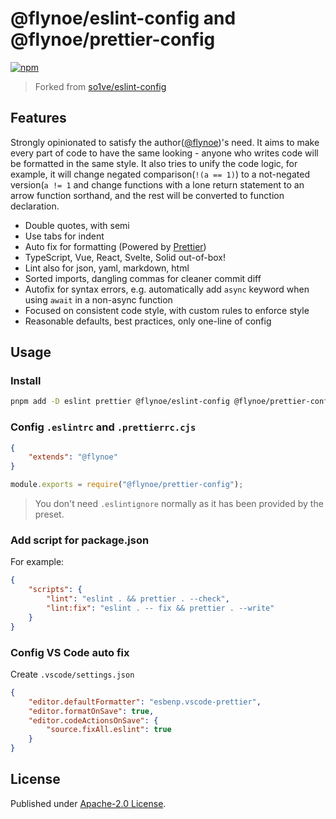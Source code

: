 # @flynoe/eslint-config and @flynoe/prettier-config

[![npm](https://img.shields.io/npm/v/@flynoe/eslint-config?color=a1b858&label=)](https://npmjs.com/package/@flynoe/eslint-config)

> Forked from [so1ve/eslint-config](https://github.com/so1ve/eslint-config)

## Features

Strongly opinionated to satisfy the author([@flynoe](https://github.com/flynoe))'s need. It aims to make every part of code to have the same looking - anyone who writes code will be formatted in the same style. It also tries to unify the code logic, for example, it will change negated comparison(`!(a == 1)`) to a not-negated version(`a != 1` and change functions with a lone return statement to an arrow function sorthand, and the rest will be converted to function declaration.

- Double quotes, with semi
- Use tabs for indent
- Auto fix for formatting (Powered by [Prettier](https://github.com/prettier/prettier))
- TypeScript, Vue, React, Svelte, Solid out-of-box!
- Lint also for json, yaml, markdown, html
- Sorted imports, dangling commas for cleaner commit diff
- Autofix for syntax errors, e.g. automatically add `async` keyword when using `await` in a non-async function
- Focused on consistent code style, with custom rules to enforce style
- Reasonable defaults, best practices, only one-line of config

## Usage

### Install

```bash
pnpm add -D eslint prettier @flynoe/eslint-config @flynoe/prettier-config
```

### Config `.eslintrc` and `.prettierrc.cjs`

```json
{
	"extends": "@flynoe"
}
```

```js
module.exports = require("@flynoe/prettier-config");
```

> You don't need `.eslintignore` normally as it has been provided by the preset.

### Add script for package.json

For example:

```json
{
	"scripts": {
		"lint": "eslint . && prettier . --check",
		"lint:fix": "eslint . -- fix && prettier . --write"
	}
}
```

### Config VS Code auto fix

Create `.vscode/settings.json`

```json
{
	"editor.defaultFormatter": "esbenp.vscode-prettier",
	"editor.formatOnSave": true,
	"editor.codeActionsOnSave": {
		"source.fixAll.eslint": true
	}
}
```

## License

Published under [Apache-2.0 License](./LICENCE).

